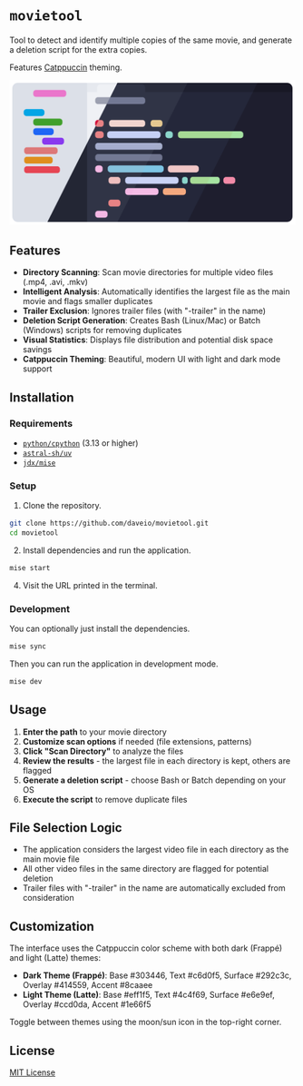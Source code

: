 # `movietool`

Tool to detect and identify multiple copies of the same movie, and generate a deletion script for the extra copies.

Features [Catppuccin](https://github.com/catppuccin) theming.

![Catppuccin Theme](https://github.com/daveio/movietool/raw/main/images/catppuccin.webp)

## Features

- **Directory Scanning**: Scan movie directories for multiple video files (.mp4, .avi, .mkv)
- **Intelligent Analysis**: Automatically identifies the largest file as the main movie and flags smaller duplicates
- **Trailer Exclusion**: Ignores trailer files (with "-trailer" in the name)
- **Deletion Script Generation**: Creates Bash (Linux/Mac) or Batch (Windows) scripts for removing duplicates
- **Visual Statistics**: Displays file distribution and potential disk space savings
- **Catppuccin Theming**: Beautiful, modern UI with light and dark mode support

## Installation

### Requirements

- [`python/cpython`](https://github.com/python/cpython) (3.13 or higher)
- [`astral-sh/uv`](https://github.com/astral-sh/uv)
- [`jdx/mise`](https://github.com/jdx/mise)

### Setup

1. Clone the repository.

```bash
git clone https://github.com/daveio/movietool.git
cd movietool
```

2. Install dependencies and run the application.

```bash
mise start
```

4. Visit the URL printed in the terminal.

### Development

You can optionally just install the dependencies.

```bash
mise sync
```

Then you can run the application in development mode.

```bash
mise dev
```

## Usage

1. **Enter the path** to your movie directory
2. **Customize scan options** if needed (file extensions, patterns)
3. **Click "Scan Directory"** to analyze the files
4. **Review the results** - the largest file in each directory is kept, others are flagged
5. **Generate a deletion script** - choose Bash or Batch depending on your OS
6. **Execute the script** to remove duplicate files

## File Selection Logic

- The application considers the largest video file in each directory as the main movie file
- All other video files in the same directory are flagged for potential deletion
- Trailer files with "-trailer" in the name are automatically excluded from consideration

## Customization

The interface uses the Catppuccin color scheme with both dark (Frappé) and light (Latte) themes:

- **Dark Theme (Frappé)**: Base #303446, Text #c6d0f5, Surface #292c3c, Overlay #414559, Accent #8caaee
- **Light Theme (Latte)**: Base #eff1f5, Text #4c4f69, Surface #e6e9ef, Overlay #ccd0da, Accent #1e66f5

Toggle between themes using the moon/sun icon in the top-right corner.

## License

[MIT License](LICENSE)
